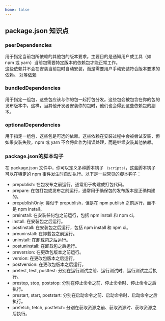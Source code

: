 ```yaml
---
home: false
---
```

## package.json 知识点

### peerDependencies
用于指定当前包所依赖的其他包的版本要求，主要目的是通知用户或工具（如 npm 或 yarn）当前包需要特定版本的依赖包才能正常工作。  
这些依赖并不会在安装当前包时自动安装，而是需要用户手动安装符合版本要求的依赖。
[对等依赖](https://zhuanlan.zhihu.com/p/666454541)
### bundledDependencies
用于指定一组包，这些包应该与你的包一起打包分发。这些包会被包含在你的包的发布版本中，这样，当其他开发者安装你的包时，他们也会得到这些依赖包的副本。

### optionalDependencies
用于指定一组包，这些包是可选的依赖。这些依赖在安装过程中会被尝试安装，但如果安装失败，npm 或 yarn 不会将此作为错误处理，而是继续安装其他依赖。

### package.json的脚本勾子
在 package.json 文件中，你可以定义多种脚本钩子 `（scripts）`，这些脚本钩子可以在特定的 npm 事件发生时自动执行。以下是一些常见的脚本钩子：

- prepublish: 在包发布之前运行，通常用于构建或打包代码。
- prepare: 在包打包或发布之前运行，通常用于确保包的发布版本是正确构建的。
- prepublishOnly: 类似于 prepublish，但是在 npm publish 之前运行，而不是 npm install。
- preinstall: 在安装任何包之前运行，包括 npm install 和 npm ci。
- install: 在安装包之后运行。
- postinstall: 在安装包之后运行，包括 npm install 和 npm ci。
- preuninstall: 在卸载包之前运行。
- uninstall: 在卸载包之后运行。
- postuninstall: 在卸载包之后运行。
- preversion: 在更改包版本之前运行。
- version: 在更改包版本之后运行。
- postversion: 在更改包版本之后运行。
- pretest, test, posttest: 分别在运行测试之前、运行测试时、运行测试之后执行。
- prestop, stop, poststop: 分别在停止命令之前、停止命令时、停止命令之后执行。
- prestart, start, poststart: 分别在启动命令之前、启动命令时、启动命令之后执行。
- prefetch, fetch, postfetch: 分别在获取资源之前、获取资源时、获取资源之后执行。

